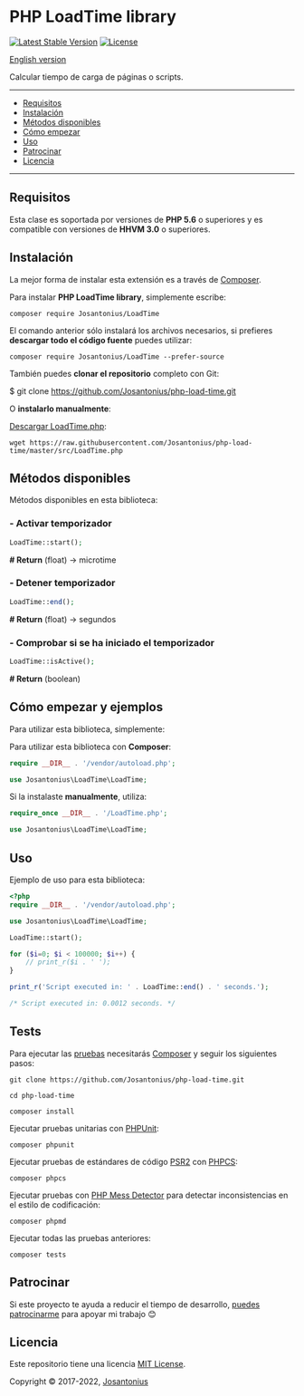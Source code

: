 # PHP LoadTime library

[![Latest Stable Version](https://poser.pugx.org/josantonius/LoadTime/v/stable)](https://packagist.org/packages/josantonius/LoadTime)
[![License](https://poser.pugx.org/josantonius/LoadTime/license)](LICENSE)

[English version](README.md)

Calcular tiempo de carga de páginas o scripts.

---

- [Requisitos](#requisitos)
- [Instalación](#instalación)
- [Métodos disponibles](#métodos-disponibles)
- [Cómo empezar](#cómo-empezar)
- [Uso](#uso)
- [Patrocinar](#patrocinar)
- [Licencia](#licencia)

---

## Requisitos

Esta clase es soportada por versiones de **PHP 5.6** o superiores y es compatible con versiones de **HHVM 3.0** o superiores.

## Instalación

La mejor forma de instalar esta extensión es a través de [Composer](http://getcomposer.org/download/).

Para instalar **PHP LoadTime library**, simplemente escribe:

    composer require Josantonius/LoadTime

El comando anterior sólo instalará los archivos necesarios, si prefieres **descargar todo el código fuente** puedes utilizar:

    composer require Josantonius/LoadTime --prefer-source

También puedes **clonar el repositorio** completo con Git:

  $ git clone <https://github.com/Josantonius/php-load-time.git>

O **instalarlo manualmente**:

[Descargar LoadTime.php](https://raw.githubusercontent.com/Josantonius/php-load-time/master/src/LoadTime.php):

    wget https://raw.githubusercontent.com/Josantonius/php-load-time/master/src/LoadTime.php

## Métodos disponibles

Métodos disponibles en esta biblioteca:

### - Activar temporizador

```php
LoadTime::start();
```

**# Return** (float) → microtime

### - Detener temporizador

```php
LoadTime::end();
```

**# Return** (float) → segundos

### - Comprobar si se ha iniciado el temporizador

```php
LoadTime::isActive();
```

**# Return** (boolean)

## Cómo empezar y ejemplos

Para utilizar esta biblioteca, simplemente:

Para utilizar esta biblioteca con **Composer**:

```php
require __DIR__ . '/vendor/autoload.php';

use Josantonius\LoadTime\LoadTime;
```

Si la instalaste **manualmente**, utiliza:

```php
require_once __DIR__ . '/LoadTime.php';

use Josantonius\LoadTime\LoadTime;
```

## Uso

Ejemplo de uso para esta biblioteca:

```php
<?php
require __DIR__ . '/vendor/autoload.php';

use Josantonius\LoadTime\LoadTime;

LoadTime::start();

for ($i=0; $i < 100000; $i++) { 
    // print_r($i . ' ');
}

print_r('Script executed in: ' . LoadTime::end() . ' seconds.'); 

/* Script executed in: 0.0012 seconds. */
```

## Tests

Para ejecutar las [pruebas](tests) necesitarás [Composer](http://getcomposer.org/download/) y seguir los siguientes pasos:

    git clone https://github.com/Josantonius/php-load-time.git
    
    cd php-load-time

    composer install

Ejecutar pruebas unitarias con [PHPUnit](https://phpunit.de/):

    composer phpunit

Ejecutar pruebas de estándares de código [PSR2](http://www.php-fig.org/psr/psr-2/) con [PHPCS](https://github.com/squizlabs/PHP_CodeSniffer):

    composer phpcs

Ejecutar pruebas con [PHP Mess Detector](https://phpmd.org/) para detectar inconsistencias en el estilo de codificación:

    composer phpmd

Ejecutar todas las pruebas anteriores:

    composer tests

## Patrocinar

Si este proyecto te ayuda a reducir el tiempo de desarrollo,
[puedes patrocinarme](https://github.com/josantonius/lang/es-ES/README.md#patrocinar)
para apoyar mi trabajo :blush:

## Licencia

Este repositorio tiene una licencia [MIT License](LICENSE).

Copyright © 2017-2022, [Josantonius](https://github.com/josantonius/lang/es-ES/README.md#contacto)
